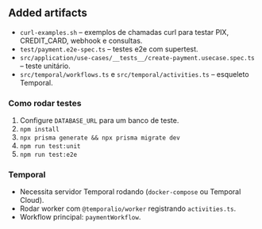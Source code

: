 ## Added artifacts
- `curl-examples.sh` – exemplos de chamadas curl para testar PIX, CREDIT_CARD, webhook e consultas.
- `test/payment.e2e-spec.ts` – testes e2e com supertest.
- `src/application/use-cases/__tests__/create-payment.usecase.spec.ts` – teste unitário.
- `src/temporal/workflows.ts` e `src/temporal/activities.ts` – esqueleto Temporal.

### Como rodar testes
1. Configure `DATABASE_URL` para um banco de teste.
2. `npm install`
3. `npx prisma generate && npx prisma migrate dev`
4. `npm run test:unit`
5. `npm run test:e2e`

### Temporal
- Necessita servidor Temporal rodando (`docker-compose` ou Temporal Cloud).
- Rodar worker com `@temporalio/worker` registrando `activities.ts`.
- Workflow principal: `paymentWorkflow`.
